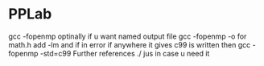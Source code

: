 # PPLab


gcc <filename> -fopenmp
optinally if u want named output file 
gcc <filename> -fopenmp -o <outputfilename>
for math.h add -lm
and if in error if anywhere it gives c99 is written then
gcc <filename> -fopenmp -std=c99
Further references
./<outputfilename> <args if any>
jus in case u need it
